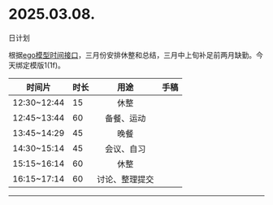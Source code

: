# 2025.03.08.
日计划

根据[ego模型时间接口](https://gitee.com/hyg/blog/blob/master/timeflow.md)，三月份安排休整和总结，三月中上旬补足前两月缺勤。今天绑定模版1(1f)。

| 时间片 | 时长 | 用途 | 手稿 |
| --- | --- | :---: | --- |
| 12:30~12:44 | 15 | 休整 |  |
| 12:45~13:44 | 60 | 备餐、运动 |  |
| 13:45~14:29 | 45 | 晚餐 |  |
| 14:30~15:14 | 45 | 会议、自习 |  |
| 15:15~16:14 | 60 | 休整 |  |
| 16:15~17:14 | 60 | 讨论、整理提交 |  |

---

